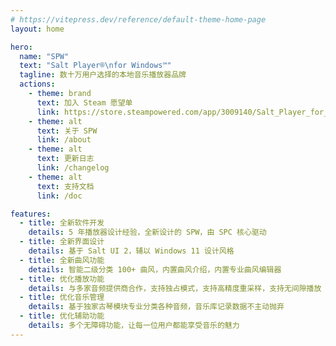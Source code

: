 ```yaml
---
# https://vitepress.dev/reference/default-theme-home-page
layout: home

hero:
  name: "SPW"
  text: "Salt Player®\nfor Windows™"
  tagline: 数十万用户选择的本地音乐播放器品牌
  actions:
    - theme: brand
      text: 加入 Steam 愿望单
      link: https://store.steampowered.com/app/3009140/Salt_Player_for_Windows/
    - theme: alt
      text: 关于 SPW
      link: /about
    - theme: alt
      text: 更新日志
      link: /changelog
    - theme: alt
      text: 支持文档
      link: /doc

features:
  - title: 全新软件开发
    details: 5 年播放器设计经验，全新设计的 SPW，由 SPC 核心驱动
  - title: 全新界面设计
    details: 基于 Salt UI 2，辅以 Windows 11 设计风格
  - title: 全新曲风功能
    details: 智能二级分类 100+ 曲风，内置曲风介绍，内置专业曲风编辑器
  - title: 优化播放功能
    details: 与多家音频提供商合作，支持独占模式，支持高精度重采样，支持无间隙播放
  - title: 优化音乐管理
    details: 基于独家古琴模块专业分类各种音频，音乐库记录数据不主动抛弃
  - title: 优化辅助功能
    details: 多个无障碍功能，让每一位用户都能享受音乐的魅力
---
```


